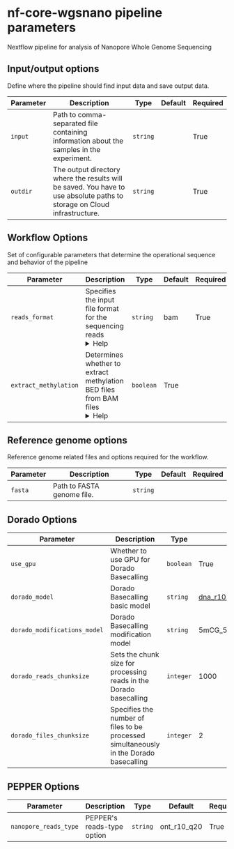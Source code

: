 # nf-core-wgsnano pipeline parameters

Nextflow pipeline for analysis of Nanopore Whole Genome Sequencing

## Input/output options

Define where the pipeline should find input data and save output data.

| Parameter | Description | Type | Default | Required |
|-----------|-----------|-----------|-----------|-----------|
| `input` | Path to comma-separated file containing information about the samples in the experiment.| `string` |  | True |
| `outdir` | The output directory where the results will be saved. You have to use absolute paths to storage on Cloud infrastructure. | `string` |  | True |

## Workflow Options

Set of configurable parameters that determine the operational sequence and behavior of the pipeline

| Parameter | Description | Type | Default | Required |
|-----------|-----------|-----------|-----------|-----------|
| `reads_format` | Specifies the input file format for the sequencing reads <details><summary>Help</summary><small><br>This option determines the starting point and processing steps of the pipeline based on the provided file format. Supported formats are `fast5`, `pod5`, and `bam`.<br>- `fast5`: When this format is selected, the pipeline initiates by converting `fast5` files to `pod5` files, followed by basecalling.<br>- `pod5`: Selecting this format starts the pipeline directly with Dorado basecalling, skipping any format conversion steps.<br>- `bam`: If `bam` format is chosen, the pipeline omits the basecalling stage and begins with read alignment, as `bam` files are assumed to be already basecalled.<br>- This option is crucial for directing the pipeline to correctly interpret the input data and apply the appropriate processing steps.<br></small></details>| `string` | bam | True |
| `extract_methylation` | Determines whether to extract methylation BED files from BAM files <details><summary>Help</summary><small>If enabled, the PEPPER output BAM files will serve as input for the modkit tool, which extracts methylation BED files from these BAM files. This process depends on the presence of modification basecalling values within the BAM files.</small></details>| `boolean` | True |  |

## Reference genome options

Reference genome related files and options required for the workflow.

| Parameter | Description | Type | Default | Required |
|-----------|-----------|-----------|-----------|-----------|
| `fasta` | Path to FASTA genome file.| `string` |  |  |

## Dorado Options

| Parameter | Description | Type | Default | Required |
|-----------|-----------|-----------|-----------|-----------|
| `use_gpu` | Whether to use GPU for Dorado Basecalling | `boolean` | True | True |
| `dorado_model` | Dorado Basecalling basic model | `string` | dna_r10.4.1_e8.2_400bps_sup@v4.1.0 |  |
| `dorado_modifications_model` | Dorado Basecalling modification model | `string` | 5mCG_5hmCG |  |
| `dorado_reads_chunksize` | Sets the chunk size for processing reads in the Dorado basecalling | `integer` | 1000 |  |
| `dorado_files_chunksize` | Specifies the number of files to be processed simultaneously in the Dorado basecalling | `integer` | 2 |  |

## PEPPER Options

| Parameter | Description | Type | Default | Required |
|-----------|-----------|-----------|-----------|-----------|
| `nanopore_reads_type` | PEPPER's reads-type option | `string` | ont_r10_q20 | True |
